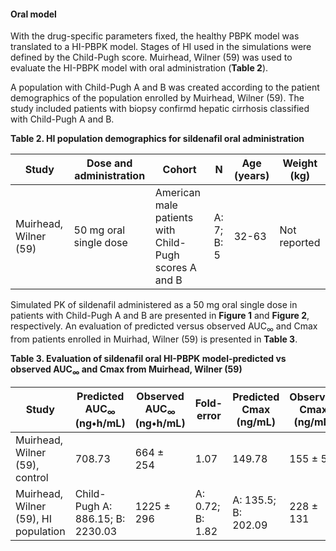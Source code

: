 #### Oral model

With the drug-specific parameters fixed, the healthy PBPK model was translated to a HI-PBPK model. Stages of HI used in the simulations were defined by the Child-Pugh score. Muirhead, Wilner (59) was used to evaluate the HI-PBPK model with oral administration (**Table 2**). 

A population with Child-Pugh A and B was created according to the patient demographics of the population enrolled by Muirhead, Wilner (59). The study included patients with biopsy confirmd hepatic cirrhosis classified with Child-Pugh A and B.

**Table 2. HI population demographics for sildenafil oral administration**

| **Study** | **Dose and administration** | **Cohort** | **N** | **Age (years)** | **Weight (kg)** |
|--|--|--|--|--|--|
| Muirhead, Wilner (59) | 50 mg oral single dose | American male patients with Child-Pugh scores A and B | A: 7; B: 5 | 32-63 | Not reported |

Simulated PK of sildenafil administered as a 50 mg oral single dose in patients with Child-Pugh A and B are presented in **Figure 1** and **Figure 2**, respectively. An evaluation of predicted versus observed AUC<sub>∞</sub> and Cmax from patients enrolled in Muirhad, Wilner (59) is presented in **Table 3**. 

**Table 3. Evaluation of sildenafil oral HI-PBPK model-predicted vs observed AUC<sub>∞</sub> and Cmax from Muirhead, Wilner (59)**

| **Study** | **Predicted AUC<sub>∞</sub> (ng•h/mL)** | **Observed AUC<sub>∞</sub> (ng•h/mL)** | **Fold-error** | **Predicted Cmax (ng/mL)** | **Observed Cmax (ng/mL)** | **Fold-error** |
|--|--|--|--|--|--|--|
| Muirhead, Wilner (59), control | 708.73 | 664 ± 254 | 1.07 | 149.78 | 155 ± 56 | 0.97 |
| Muirhead, Wilner (59), HI population | Child-Pugh A: 886.15; B: 2230.03 | 1225 ± 296 | A: 0.72; B: 1.82 | A: 135.5; B: 202.09 | 228 ± 131 | B: 0.6; C: 0.89 |